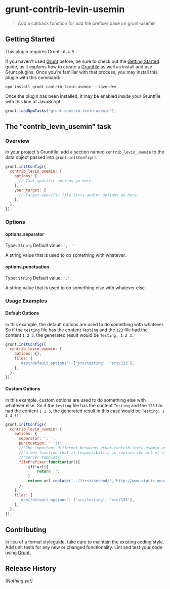 # grunt-contrib-levin-usemin

> Add a callback function for add file prefixer base on grunt-usemin

## Getting Started
This plugin requires Grunt `~0.4.5`

If you haven't used [Grunt](http://gruntjs.com/) before, be sure to check out the [Getting Started](http://gruntjs.com/getting-started) guide, as it explains how to create a [Gruntfile](http://gruntjs.com/sample-gruntfile) as well as install and use Grunt plugins. Once you're familiar with that process, you may install this plugin with this command:

```shell
npm install grunt-contrib-levin-usemin --save-dev
```

Once the plugin has been installed, it may be enabled inside your Gruntfile with this line of JavaScript:

```js
grunt.loadNpmTasks('grunt-contrib-levin-usemin');
```

## The "contrib_levin_usemin" task

### Overview
In your project's Gruntfile, add a section named `contrib_levin_usemin` to the data object passed into `grunt.initConfig()`.

```js
grunt.initConfig({
  contrib_levin_usemin: {
    options: {
      // Task-specific options go here.
    },
    your_target: {
      // Target-specific file lists and/or options go here.
    },
  },
});
```

### Options

#### options.separator
Type: `String`
Default value: `',  '`

A string value that is used to do something with whatever.

#### options.punctuation
Type: `String`
Default value: `'.'`

A string value that is used to do something else with whatever else.

### Usage Examples

#### Default Options
In this example, the default options are used to do something with whatever. So if the `testing` file has the content `Testing` and the `123` file had the content `1 2 3`, the generated result would be `Testing, 1 2 3.`

```js
grunt.initConfig({
  contrib_levin_usemin: {
    options: {},
    files: {
      'dest/default_options': ['src/testing', 'src/123'],
    },
  },
});
```

#### Custom Options
In this example, custom options are used to do something else with whatever else. So if the `testing` file has the content `Testing` and the `123` file had the content `1 2 3`, the generated result in this case would be `Testing: 1 2 3 !!!`

```js
grunt.initConfig({
  contrib_levin_usemin: {
    options: {
      separator: ': ',
      punctuation: ' !!!',
      //'The important different betweens grunt-contrib-levin-usemin and grunt-usemin,it was added'
      //'a new function that it responsibility is replace the url of static file pre-fixer in'
      //'server template'
      filePrefixer:function(url){
          if(!url){
              return '';
          }
          return url.replace('../first/second/','http://www.static.yourdomain.com/');
      },
    },
    files: {
      'dest/default_options': ['src/testing', 'src/123'],
    },
  },
});
```

## Contributing
In lieu of a formal styleguide, take care to maintain the existing coding style. Add unit tests for any new or changed functionality. Lint and test your code using [Grunt](http://gruntjs.com/).

## Release History
_(Nothing yet)_
